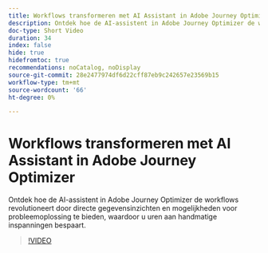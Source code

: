 ```yaml
---
title: Workflows transformeren met AI Assistant in Adobe Journey Optimizer
description: Ontdek hoe de AI-assistent in Adobe Journey Optimizer de workflows revolutioneert door directe gegevensinzichten en mogelijkheden voor probleemoplossing te bieden, waardoor u uren aan handmatige inspanningen bespaart.
doc-type: Short Video
duration: 34
index: false
hide: true
hidefromtoc: true
recommendations: noCatalog, noDisplay
source-git-commit: 28e2477974df6d22cff87eb9c242657e23569b15
workflow-type: tm+mt
source-wordcount: '66'
ht-degree: 0%

---
```



# Workflows transformeren met AI Assistant in Adobe Journey Optimizer

Ontdek hoe de AI-assistent in Adobe Journey Optimizer de workflows revolutioneert door directe gegevensinzichten en mogelijkheden voor probleemoplossing te bieden, waardoor u uren aan handmatige inspanningen bespaart.

<!-- 65_S653_3442539_33_transforming-workflows-with-ai-assistant-in-adobe-journey-optimizer -->
>[!VIDEO](https://video.tv.adobe.com/v/3460441/?learn=on&enablevpops=true&captions=dut)
